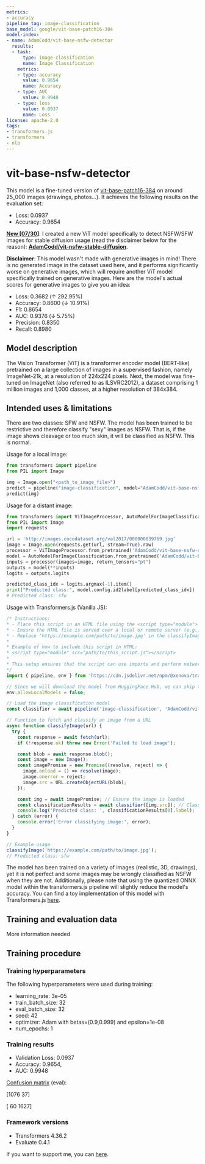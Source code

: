 ```yaml
---
metrics:
- accuracy
pipeline_tag: image-classification
base_model: google/vit-base-patch16-384
model-index:
- name: AdamCodd/vit-base-nsfw-detector
  results:
  - task:
      type: image-classification
      name: Image Classification
    metrics:
    - type: accuracy
      value: 0.9654
      name: Accuracy
    - type: AUC
      value: 0.9948
    - type: loss
      value: 0.0937
      name: Loss
license: apache-2.0
tags:
- transformers.js
- transformers
- nlp
---
```


# vit-base-nsfw-detector

This model is a fine-tuned version of [vit-base-patch16-384](https://huggingface.co/google/vit-base-patch16-384) on around 25_000 images (drawings, photos...).
It achieves the following results on the evaluation set:
- Loss: 0.0937
- Accuracy: 0.9654

**<u>New [07/30]</u>**: I created a new ViT model specifically to detect NSFW/SFW images for stable diffusion usage (read the disclaimer below for the reason): [**AdamCodd/vit-nsfw-stable-diffusion**](https://huggingface.co/AdamCodd/vit-nsfw-stable-diffusion).

**Disclaimer**: This model wasn't made with generative images in mind! There is no generated image in the dataset used here, and it performs significantly worse on generative images, which will require another ViT model specifically trained on generative images. Here are the model's actual scores for generative images to give you an idea:
- Loss: 0.3682 (↑ 292.95%)
- Accuracy: 0.8600 (↓ 10.91%)
- F1: 0.8654
- AUC: 0.9376 (↓ 5.75%)
- Precision: 0.8350
- Recall: 0.8980

## Model description

The Vision Transformer (ViT) is a transformer encoder model (BERT-like) pretrained on a large collection of images in a supervised fashion, namely ImageNet-21k, at a resolution of 224x224 pixels. Next, the model was fine-tuned on ImageNet (also referred to as ILSVRC2012), a dataset comprising 1 million images and 1,000 classes, at a higher resolution of 384x384.

## Intended uses & limitations

There are two classes: SFW and NSFW. The model has been trained to be restrictive and therefore classify "sexy" images as NSFW. That is, if the image shows cleavage or too much skin, it will be classified as NSFW. This is normal.

Usage for a local image:
```python
from transformers import pipeline
from PIL import Image

img = Image.open("<path_to_image_file>")
predict = pipeline("image-classification", model="AdamCodd/vit-base-nsfw-detector")
predict(img)
```

Usage for a distant image:
```python
from transformers import ViTImageProcessor, AutoModelForImageClassification
from PIL import Image
import requests

url = 'http://images.cocodataset.org/val2017/000000039769.jpg'
image = Image.open(requests.get(url, stream=True).raw)
processor = ViTImageProcessor.from_pretrained('AdamCodd/vit-base-nsfw-detector')
model = AutoModelForImageClassification.from_pretrained('AdamCodd/vit-base-nsfw-detector')
inputs = processor(images=image, return_tensors="pt")
outputs = model(**inputs)
logits = outputs.logits

predicted_class_idx = logits.argmax(-1).item()
print("Predicted class:", model.config.id2label[predicted_class_idx])
# Predicted class: sfw
```

Usage with Transformers.js (Vanilla JS):
```js
/* Instructions:
* - Place this script in an HTML file using the <script type="module"> tag.
* - Ensure the HTML file is served over a local or remote server (e.g., using Python's http.server, Node.js server, or similar).
* - Replace 'https://example.com/path/to/image.jpg' in the classifyImage function call with the URL of the image you want to classify.
*
* Example of how to include this script in HTML:
* <script type="module" src="path/to/this_script.js"></script>
*
* This setup ensures that the script can use imports and perform network requests without CORS issues.
*/
import { pipeline, env } from 'https://cdn.jsdelivr.net/npm/@xenova/transformers@2.17.1';

// Since we will download the model from HuggingFace Hub, we can skip the local model check
env.allowLocalModels = false;

// Load the image classification model
const classifier = await pipeline('image-classification', 'AdamCodd/vit-base-nsfw-detector');

// Function to fetch and classify an image from a URL
async function classifyImage(url) {
  try {
    const response = await fetch(url);
    if (!response.ok) throw new Error('Failed to load image');

    const blob = await response.blob();
    const image = new Image();
    const imagePromise = new Promise((resolve, reject) => {
      image.onload = () => resolve(image);
      image.onerror = reject;
      image.src = URL.createObjectURL(blob);
    });

    const img = await imagePromise; // Ensure the image is loaded
    const classificationResults = await classifier([img.src]); // Classify the image
    console.log('Predicted class: ', classificationResults[0].label);
  } catch (error) {
    console.error('Error classifying image:', error);
  }
}

// Example usage
classifyImage('https://example.com/path/to/image.jpg');
// Predicted class: sfw
```


The model has been trained on a variety of images (realistic, 3D, drawings), yet it is not perfect and some images may be wrongly classified as NSFW when they are not. Additionally, please note that using the quantized ONNX model within the transformers.js pipeline will slightly reduce the model's accuracy.
You can find a toy implementation of this model with Transformers.js [here](https://github.com/AdamCodd/media-random-generator).

## Training and evaluation data

More information needed

## Training procedure

### Training hyperparameters

The following hyperparameters were used during training:
- learning_rate: 3e-05
- train_batch_size: 32
- eval_batch_size: 32
- seed: 42
- optimizer: Adam with betas=(0.9,0.999) and epsilon=1e-08
- num_epochs: 1

### Training results

- Validation Loss: 0.0937
- Accuracy: 0.9654, 
- AUC: 0.9948

[Confusion matrix](https://huggingface.co/AdamCodd/vit-base-nsfw-detector/resolve/main/confusion_matrix.png) (eval):

[1076   37]

[  60 1627]

### Framework versions

- Transformers 4.36.2
- Evaluate 0.4.1

If you want to support me, you can [here](https://ko-fi.com/adamcodd).